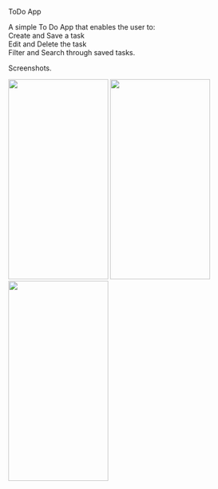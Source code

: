ToDo App<br>

A simple To Do App that enables the user to: <br>
Create and Save a task <br>
Edit and Delete the task <br>
Filter and Search through saved tasks. <br>


Screenshots.

<img src="https://user-images.githubusercontent.com/126171072/221667386-90e39fea-d903-48e0-97a8-22a1fa99c173.jpg" width="200" height="400">
<img src="https://user-images.githubusercontent.com/126171072/221667420-83b8257c-a156-454c-96f3-af8ed51a50ee.jpg" width="200" height="400">
<img src="https://user-images.githubusercontent.com/126171072/221667436-674dbca6-1de7-4aad-9fde-9cc85b75f862.jpg" width="200" height="400">



